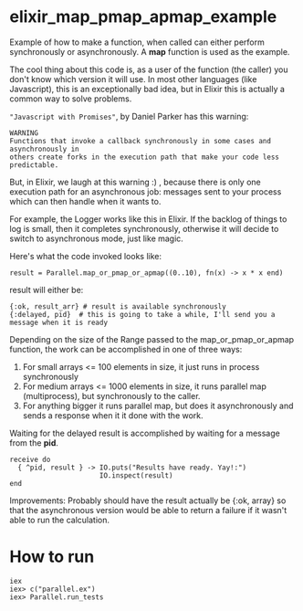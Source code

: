 # elixir_map_pmap_apmap_example


Example of how to make a function, when called can either perform synchronously or
asynchronously. A  <b>map</b> function is used as the example.

The cool thing about this code is, as a user of the function (the caller) you don't know
which version it will use. In most other languages (like Javascript), this is an
exceptionally bad idea, but in Elixir this is actually a common way to solve problems.

`"Javascript with Promises"`, by Daniel Parker has this warning:
```
WARNING
Functions that invoke a callback synchronously in some cases and asynchronously in
others create forks in the execution path that make your code less predictable.
```

But, in Elixir, we laugh at this warning :) , because there is only one execution path
for an asynchronous job: messages sent to your process which can then handle when it wants to.

For example, the Logger works like this in Elixir. If the backlog of things to log is
small, then it completes synchronously, otherwise it will decide to switch to
asynchronous mode, just like magic.

Here's what the code invoked looks like:
```
result = Parallel.map_or_pmap_or_apmap((0..10), fn(x) -> x * x end)
```

result will either be:

```
{:ok, result_arr} # result is available synchronously
{:delayed, pid}  # this is going to take a while, I'll send you a message when it is ready
```


Depending on the size of the Range passed to the map_or_pmap_or_apmap function, the
work can be accomplished in one of three ways:

1. For small arrays <= 100 elements in size, it just runs in process synchronously
1. For medium arrays <= 1000 elements in size, it runs parallel map (multiprocess), but synchronously to
the caller.
1. For anything bigger it runs parallel map, but does it asynchronously and sends a response when it
it done with the work.

Waiting for the delayed result is accomplished by waiting for a message from
the <b>pid</b>.

```
receive do
  { ^pid, result } -> IO.puts("Results have ready. Yay!:")
                      IO.inspect(result)
end
```

Improvements: Probably should have the result actually be {:ok, array} so that
the asynchronous version would be able to return a failure if it wasn't able
to run the calculation.

# How to run
```
iex
iex> c("parallel.ex")
iex> Parallel.run_tests
```
